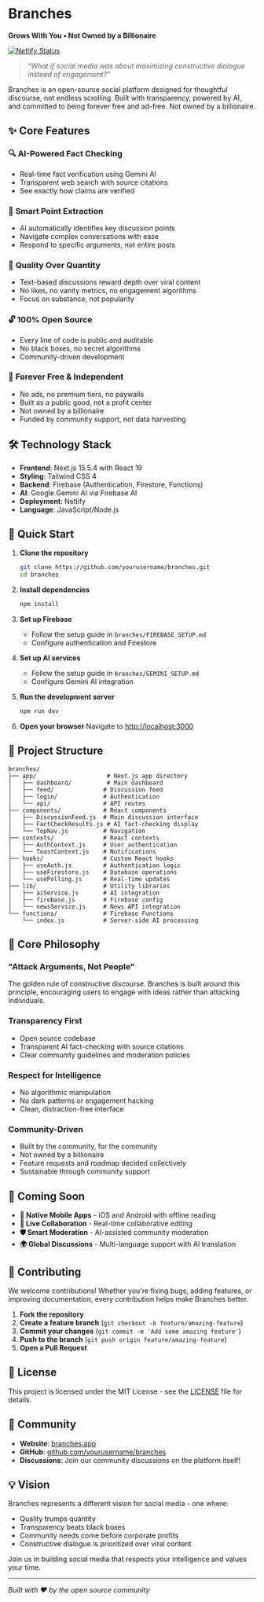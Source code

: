 # Branches
**Grows With You • Not Owned by a Billionaire**

[![Netlify Status](https://api.netlify.com/api/v1/badges/eee5ae77-ff80-46b7-8a37-b38af43fde8e/deploy-status)](https://app.netlify.com/projects/branches/deploys)

> *"What if social media was about maximizing constructive dialogue instead of engagement?"*

Branches is an open-source social platform designed for thoughtful discourse, not endless scrolling. Built with transparency, powered by AI, and committed to being forever free and ad-free. Not owned by a billionaire.

## ✨ Core Features

### 🔍 **AI-Powered Fact Checking**
- Real-time fact verification using Gemini AI
- Transparent web search with source citations
- See exactly how claims are verified

### 🎯 **Smart Point Extraction**
- AI automatically identifies key discussion points
- Navigate complex conversations with ease
- Respond to specific arguments, not entire posts

### 🌟 **Quality Over Quantity**
- Text-based discussions reward depth over viral content
- No likes, no vanity metrics, no engagement algorithms
- Focus on substance, not popularity

### 🔓 **100% Open Source**
- Every line of code is public and auditable
- No black boxes, no secret algorithms
- Community-driven development

### 🚫 **Forever Free & Independent**
- No ads, no premium tiers, no paywalls
- Built as a public good, not a profit center  
- Not owned by a billionaire
- Funded by community support, not data harvesting

## 🛠️ Technology Stack

- **Frontend**: Next.js 15.5.4 with React 19
- **Styling**: Tailwind CSS 4
- **Backend**: Firebase (Authentication, Firestore, Functions)
- **AI**: Google Gemini AI via Firebase AI
- **Deployment**: Netlify
- **Language**: JavaScript/Node.js

## 🚀 Quick Start

1. **Clone the repository**
   ```bash
   git clone https://github.com/yourusername/branches.git
   cd branches
   ```

2. **Install dependencies**
   ```bash
   npm install
   ```

3. **Set up Firebase**
   - Follow the setup guide in `branches/FIREBASE_SETUP.md`
   - Configure authentication and Firestore

4. **Set up AI services**
   - Follow the setup guide in `branches/GEMINI_SETUP.md`
   - Configure Gemini AI integration

5. **Run the development server**
   ```bash
   npm run dev
   ```

6. **Open your browser**
   Navigate to [http://localhost:3000](http://localhost:3000)

## 📁 Project Structure

```
branches/
├── app/                    # Next.js app directory
│   ├── dashboard/          # Main dashboard
│   ├── feed/              # Discussion feed
│   ├── login/             # Authentication
│   └── api/               # API routes
├── components/            # React components
│   ├── DiscussionFeed.js  # Main discussion interface
│   ├── FactCheckResults.js # AI fact-checking display
│   └── TopNav.js          # Navigation
├── contexts/              # React contexts
│   ├── AuthContext.js     # User authentication
│   └── ToastContext.js    # Notifications
├── hooks/                 # Custom React hooks
│   ├── useAuth.js         # Authentication logic
│   ├── useFirestore.js    # Database operations
│   └── usePolling.js      # Real-time updates
├── lib/                   # Utility libraries
│   ├── aiService.js       # AI integration
│   ├── firebase.js        # Firebase config
│   └── newsService.js     # News API integration
└── functions/             # Firebase Functions
    └── index.js           # Server-side AI processing
```

## 🎯 Core Philosophy

### **"Attack Arguments, Not People"**
The golden rule of constructive discourse. Branches is built around this principle, encouraging users to engage with ideas rather than attacking individuals.

### **Transparency First**
- Open source codebase
- Transparent AI fact-checking with source citations
- Clear community guidelines and moderation policies

### **Respect for Intelligence**
- No algorithmic manipulation
- No dark patterns or engagement hacking
- Clean, distraction-free interface

### **Community-Driven**
- Built by the community, for the community
- Not owned by a billionaire
- Feature requests and roadmap decided collectively
- Sustainable through community support

## 🔮 Coming Soon

- **📱 Native Mobile Apps** - iOS and Android with offline reading
- **🤝 Live Collaboration** - Real-time collaborative editing
- **🛡️ Smart Moderation** - AI-assisted community moderation
- **🌍 Global Discussions** - Multi-language support with AI translation

## 🤝 Contributing

We welcome contributions! Whether you're fixing bugs, adding features, or improving documentation, every contribution helps make Branches better.

1. **Fork the repository**
2. **Create a feature branch** (`git checkout -b feature/amazing-feature`)
3. **Commit your changes** (`git commit -m 'Add some amazing feature'`)
4. **Push to the branch** (`git push origin feature/amazing-feature`)
5. **Open a Pull Request**

## 📄 License

This project is licensed under the MIT License - see the [LICENSE](LICENSE) file for details.

## 🌟 Community

- **Website**: [branches.app](https://branches.app)
- **GitHub**: [github.com/yourusername/branches](https://github.com/yourusername/branches)
- **Discussions**: Join our community discussions on the platform itself!

## 💡 Vision

Branches represents a different vision for social media - one where:
- Quality trumps quantity
- Transparency beats black boxes
- Community needs come before corporate profits
- Constructive dialogue is prioritized over viral content

Join us in building social media that respects your intelligence and values your time.

---

*Built with ❤️ by the open source community*
